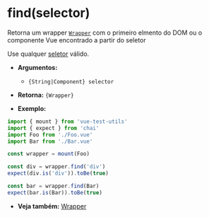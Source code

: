 # find(selector)

Retorna um wrapper [`Wrapper`](README.md) com o primeiro elmento do DOM ou o componente Vue encontrado a partir do seletor

Use qualquer [seletor](../selectors.md) válido.

- **Argumentos:**
  - `{String|Component} selector`

- **Retorna:** `{Wrapper}`

- **Exemplo:**

```js
import { mount } from 'vue-test-utils'
import { expect } from 'chai'
import Foo from './Foo.vue'
import Bar from './Bar.vue'

const wrapper = mount(Foo)

const div = wrapper.find('div')
expect(div.is('div')).toBe(true)

const bar = wrapper.find(Bar)
expect(bar.is(Bar)).toBe(true)
```

- **Veja também:** [Wrapper](README.md)
